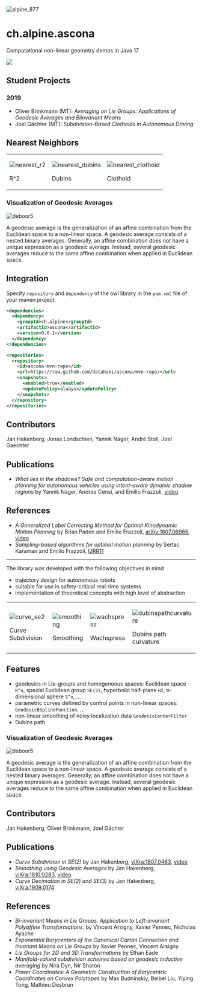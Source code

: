 ![alpine_877](https://user-images.githubusercontent.com/4012178/116814864-1b1a1580-ab5b-11eb-97e6-1441af4ececa.png)

# ch.alpine.ascona

Computational non-linear geometry demos in Java 17

![](https://github.com/datahaki/ascona/actions/workflows/mvn_test.yml/badge.svg)

## Student Projects

### 2019

* Oliver Brinkmann (MT): *Averaging on Lie Groups: Applications of Geodesic Averages and Biinvariant Means*
* Joel Gächter (MT): *Subdivision-Based Clothoids in Autonomous Driving*

## Nearest Neighbors

<table>
<tr>
<td>

![nearest_r2](https://user-images.githubusercontent.com/4012178/64911097-dc351300-d71d-11e9-9a92-5ce1fcd8c42f.png)

R^2

<td>

![nearest_dubins](https://user-images.githubusercontent.com/4012178/64911102-e7883e80-d71d-11e9-96d2-11273b892775.png)

Dubins

<td>

![nearest_clothoid](https://user-images.githubusercontent.com/4012178/64911109-f242d380-d71d-11e9-83cf-358a4047175b.png)

Clothoid

</tr>
</table>

### Visualization of Geodesic Averages

![deboor5](https://user-images.githubusercontent.com/4012178/51075948-ade4cc80-1692-11e9-9c9a-1e75084df796.png)

A geodesic average is the generalization of an affine combination from the Euclidean space to a non-linear space.
A geodesic average consists of a nested binary averages.
Generally, an affine combination does not have a unique expression as a geodesic average.
Instead, several geodesic averages reduce to the same affine combination when applied in Euclidean space. 

## Integration

Specify `repository` and `dependency` of the owl library in the `pom.xml` file of your maven project:

```xml
<dependencies>
  <dependency>
    <groupId>ch.alpine</groupId>
    <artifactId>ascona</artifactId>
    <version>0.0.1</version>
  </dependency>
</dependencies>

<repositories>
  <repository>
    <id>ascona-mvn-repo</id>
    <url>https://raw.github.com/datahaki/ascona/mvn-repo/</url>
    <snapshots>
      <enabled>true</enabled>
      <updatePolicy>always</updatePolicy>
    </snapshots>
  </repository>
</repositories>

```

## Contributors

Jan Hakenberg, Jonas Londschien, Yannik Nager, André Stoll, Joel Gaechter

## Publications

* *What lies in the shadows? Safe and computation-aware motion planning for autonomous vehicles using intent-aware dynamic shadow regions*
by Yannik Nager, Andrea Censi, and Emilio Frazzoli,
[video](https://www.youtube.com/watch?v=3w6zQF9HOAM)

## References

* *A Generalized Label Correcting Method for Optimal Kinodynamic Motion Planning*
by Brian Paden and Emilio Frazzoli, 
[arXiv:1607.06966](https://arxiv.org/abs/1607.06966),
[video](https://www.youtube.com/watch?v=4-r6Oi8GHxc)
* *Sampling-based algorithms for optimal motion planning*
by Sertac Karaman and Emilio Frazzoli,
[IJRR11](http://ares.lids.mit.edu/papers/Karaman.Frazzoli.IJRR11.pdf)

---

The library was developed with the following objectives in mind
* trajectory design for autonomous robots
* suitable for use in safety-critical real-time systems
* implementation of theoretical concepts with high level of abstraction

<table>
<tr>
<td>

![curve_se2](https://user-images.githubusercontent.com/4012178/47631757-8f693d80-db47-11e8-9c00-7796b07c48fc.png)

Curve Subdivision

<td>

![smoothing](https://user-images.githubusercontent.com/4012178/47631759-91cb9780-db47-11e8-9dc7-a2631a144ecc.png)

Smoothing

<td>

![wachspress](https://user-images.githubusercontent.com/4012178/62423041-7c7a2f80-b6bc-11e9-874e-414ae13be3ab.png)

Wachspress

<td>

![dubinspathcurvature](https://user-images.githubusercontent.com/4012178/50681318-5d72cc80-100b-11e9-943e-e168d0463eca.png)

Dubins path curvature

</tr>
</table>

## Features

* geodesics in Lie-groups and homogeneous spaces: Euclidean space `R^n`, special Euclidean group `SE(2)`, hyperbolic half-plane `H2`, n-dimensional sphere `S^n`, ...
* parametric curves defined by control points in non-linear spaces: `GeodesicBSplineFunction`, ...
* non-linear smoothing of noisy localization data `GeodesicCenterFilter`
* Dubins path

### Visualization of Geodesic Averages

![deboor5](https://user-images.githubusercontent.com/4012178/51075948-ade4cc80-1692-11e9-9c9a-1e75084df796.png)

A geodesic average is the generalization of an affine combination from the Euclidean space to a non-linear space.
A geodesic average consists of a nested binary averages.
Generally, an affine combination does not have a unique expression as a geodesic average.
Instead, several geodesic averages reduce to the same affine combination when applied in Euclidean space. 

## Contributors

Jan Hakenberg, Oliver Brinkmann, Joel Gächter

## Publications

* *Curve Subdivision in SE(2)*
by Jan Hakenberg,
[viXra:1807.0463](http://vixra.org/abs/1807.0463),
[video](https://www.youtube.com/watch?v=2vDciaUgL4E)
* *Smoothing using Geodesic Averages*
by Jan Hakenberg,
[viXra:1810.0283](http://vixra.org/abs/1810.0283),
[video](https://www.youtube.com/watch?v=dmFO72Pigb4)
* *Curve Decimation in SE(2) and SE(3)*
by Jan Hakenberg,
[viXra:1909.0174](http://vixra.org/abs/1909.0174)

## References

* *Bi-invariant Means in Lie Groups. Application to Left-invariant Polyaffine Transformations.* by Vincent Arsigny, Xavier Pennec, Nicholas Ayache
* *Exponential Barycenters of the Canonical Cartan Connection and Invariant Means on Lie Groups* by Xavier Pennec, Vincent Arsigny
* *Lie Groups for 2D and 3D Transformations* by Ethan Eade
* *Manifold-valued subdivision schemes based on geodesic inductive averaging* by Nira Dyn, Nir Sharon
* *Power Coordinates: A Geometric Construction of Barycentric Coordinates on Convex Polytopes* by Max Budninskiy, Beibei Liu, Yiying Tong, Mathieu Desbrun
